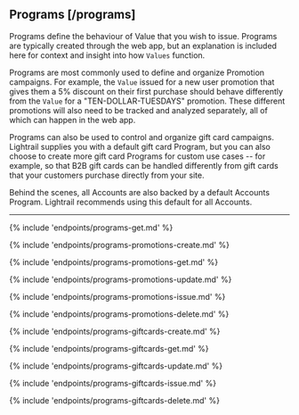 ## Programs [/programs]

Programs define the behaviour of Value that you wish to issue. Programs are typically created through the web app, but an explanation is included here for context and insight into how `Values` function.

Programs are most commonly used to define and organize Promotion campaigns. For example, the `Value` issued for a new user promotion that gives them a 5% discount on their first purchase should behave differently from the `Value` for a "TEN-DOLLAR-TUESDAYS" promotion. These different promotions will also need to be tracked and analyzed separately, all of which can happen in the web app.

Programs can also be used to control and organize gift card campaigns. Lightrail supplies you with a default gift card Program, but you can also choose to create more gift card Programs for custom use cases -- for example, so that B2B gift cards can be handled differently from gift cards that your customers purchase directly from your site.

Behind the scenes, all Accounts are also backed by a default Accounts Program. Lightrail recommends using this default for all Accounts.

---
{% include 'endpoints/programs-get.md' %}

{% include 'endpoints/programs-promotions-create.md' %}

{% include 'endpoints/programs-promotions-get.md' %}

{% include 'endpoints/programs-promotions-update.md' %}

{% include 'endpoints/programs-promotions-issue.md' %}

{% include 'endpoints/programs-promotions-delete.md' %}

{% include 'endpoints/programs-giftcards-create.md' %}

{% include 'endpoints/programs-giftcards-get.md' %}

{% include 'endpoints/programs-giftcards-update.md' %}

{% include 'endpoints/programs-giftcards-issue.md' %}

{% include 'endpoints/programs-giftcards-delete.md' %}

